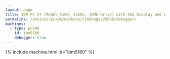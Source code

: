 ```yaml
---
layout: page
title: IBM PC XT (Model 5160, 256Kb, 10Mb Drive) with EGA Display and Debugger
permalink: /devices/pcx86/machine/5160/ega/256kb/debugger/
machines:
  - type: pcx86
    id: ibm5160
    debugger: true
---
```


{% include machine.html id="ibm5160" %}
